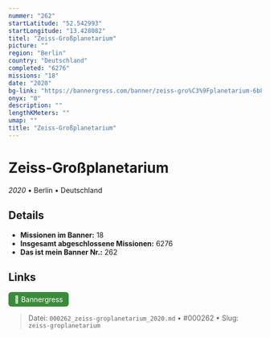 ```yaml
---
nummer: "262"
startLatitude: "52.542993"
startLongitude: "13.428082"
titel: "Zeiss-Großplanetarium"
picture: ""
region: "Berlin"
country: "Deutschland"
completed: "6276"
missions: "18"
date: "2020"
bg-link: "https://bannergress.com/banner/zeiss-gro%C3%9Fplanetarium-6b8c"
onyx: "0"
description: ""
lengthKMeters: ""
umap: ""
title: "Zeiss-Großplanetarium"
---
```

# Zeiss-Großplanetarium

*2020* • Berlin • Deutschland



## Details

- **Missionen im Banner:** 18
- **Insgesamt abgeschlossene Missionen:** 6276
- **Das ist mein Banner Nr.:** 262



## Links
<div style="margin-top: 0.5em;">
<a href="https://bannergress.com/banner/zeiss-gro%C3%9Fplanetarium-6b8c" target="_blank" style="display:inline-block;margin-right:8px;padding:6px 12px;background-color:#3c8b3c;color:white;text-decoration:none;border-radius:6px;">🔗 Bannergress</a>

</div>


> Datei: `000262_zeiss-groplanetarium_2020.md` • #000262 • Slug: `zeiss-groplanetarium`
